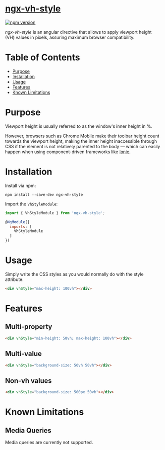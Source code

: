 # [ngx-vh-style](https://github.com/sergiocarneiro/ngx-vh-style)

[![npm version](https://badge.fury.io/js/ngx-vh-style.svg)](https://www.npmjs.com/package/ngx-vh-style)

*ngx-vh-style* is an angular directive that allows to apply viewport height (VH) values in pixels, assuring maximum browser compatibility.



# Table of Contents

* [Purpose](#purpose)
* [Installation](#installation)
* [Usage](#usage)
* [Features](#features)
* [Known Limitations](#known-limitations)



# Purpose

Viewport height is usually referred to as the window's inner height in %.

However, browsers such as Chrome Mobile make their toolbar height count towards the viewport height, making the inner height inaccessible through CSS if the element is not relatively parented to the body — which can easily happen when using component-driven frameworks like [Ionic](http://ionicframework.com).



# Installation

Install via npm:
```
npm install --save-dev ngx-vh-style
```

Import the `VhStyleModule`:
```js
import { VhStyleModule } from 'ngx-vh-style';

@NgModule({
  imports: [
    VhStyleModule
  ]
})
```



# Usage
Simply write the CSS styles as you would normally do with the style attribute.

```html
<div vhStyle="max-height: 100vh"></div>
```



# Features

## Multi-property

```html
<div vhStyle="min-height: 50vh; max-height: 100vh"></div>
```

## Multi-value

```html
<div vhStyle="background-size: 50vh 50vh"></div>
```

## Non-vh values

```html
<div vhStyle="background-size: 500px 50vh"></div>
```



# Known Limitations

## Media Queries

Media queries are currently not supported.
